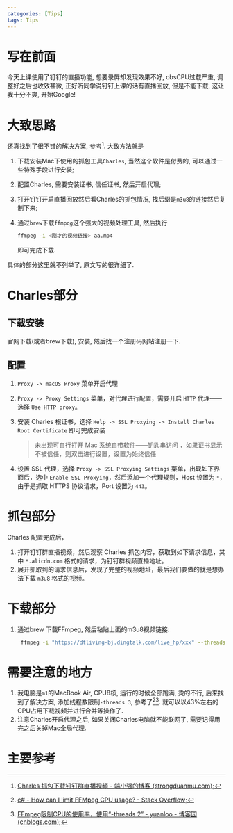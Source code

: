 ```yaml
---
categories: [Tips]
tags: Tips
---
```


# 写在前面

今天上课使用了钉钉的直播功能, 想要录屏却发现效果不好, obsCPU过载严重, 调整好之后也收效甚微, 正好听同学说钉钉上课的话有直播回放, 但是不能下载, 这让我十分不爽, 开始Google!



# 大致思路

还真找到了很不错的解决方案, 参考[^1]. 大致方法就是

1.   下载安装Mac下使用的抓包工具`Charles`, 当然这个软件是付费的, 可以通过一些特殊手段进行安装;

2.   配置Charles, 需要安装证书, 信任证书, 然后开启代理;

3.   打开钉钉开启直播回放然后看Charles的抓包情况, 找后缀是`m3u8`的链接然后复制下来;

4.   通过`brew`下载`ffmpqg`这个强大的视频处理工具, 然后执行

     ```bash
     ffmpeg -i <刚才的视频链接> aa.mp4
     ```

     即可完成下载.

具体的部分这里就不列举了, 原文写的很详细了. 



# Charles部分

## 下载安装

官网下载(或者brew下载), 安装, 然后找一个注册码网站注册一下. 

## 配置

1.   `Proxy -> macOS Proxy` 菜单开启代理

2.   `Proxy -> Proxy Settings` 菜单，对代理进行配置，需要开启 `HTTP` 代理——选择 `Use HTTP proxy`。

3.   安装 Charles 根证书，选择 `Help -> SSL Proxying -> Install Charles Root Certificate` 即可完成安装

     >   未出现可自行打开 Mac 系统自带软件——钥匙串访问  ，如果证书显示不被信任，则双击进行设置，设置为始终信任

4.   设置 SSL 代理，选择 `Proxy -> SSL Proxying Settings` 菜单，出现如下界面后，选中 `Enable SSL Proxying`，然后添加一个代理规则，Host 设置为 `*`，由于是抓取 HTTPS 协议请求，Port 设置为 `443`。





# 抓包部分

Charles 配置完成后，

1.   打开钉钉群直播视频，然后观察 Charles 抓包内容，获取到如下请求信息，其中 `*.alicdn.com` 格式的请求，为钉钉群视频直播地址。
2.   展开抓取到的请求信息后，发现了完整的视频地址，最后我们要做的就是想办法下载 `m3u8` 格式的视频。



# 下载部分

1.   通过brew 下载FFmpeg, 然后粘贴上面的m3u8视频链接:

     ```bash
      ffmpeg -i "https://dtliving-bj.dingtalk.com/live_hp/xxx" --threads 3 video1.mp4
     ```

     



# 需要注意的地方

1.   我电脑是`m1`的MacBook Air, CPU8核, 运行的时候全部跑满, 烫的不行, 后来找到了解决方案, 添加线程数限制`-threads 3`, 参考了[^2][^3]. 就可以以43%左右的CPU占用下载视频并进行合并等操作了. 
2.   注意Charles开启代理之后, 如果关闭Charles电脑就不能联网了, 需要记得用完之后关掉Mac全局代理. 





# 主要参考

[^1]:[Charles 抓包下载钉钉群直播视频 - 端小强的博客 (strongduanmu.com)](https://strongduanmu.com/blog/download-ding-talk-video-by-charles/);
[^2]:[c# - How can I limit FFMpeg CPU usage? - Stack Overflow](https://stackoverflow.com/questions/4565567/how-can-i-limit-ffmpeg-cpu-usage);
[^3]:[FFmpeg限制CPU的使用率，使用“-threads 2” - yuanloo - 博客园 (cnblogs.com)](https://www.cnblogs.com/yuanloo/p/4366194.html);